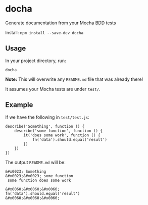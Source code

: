 docha
=====

Generate documentation from your Mocha BDD tests

Install: ```npm install --save-dev docha```

## Usage

In your project directory, run:

```
docha
```

**Note:** This will overwrite any ```README.md``` file that was already there!

It assumes your Mocha tests are under ```test/```.

## Example

If we have the following in ```test/test.js```:

```
describe('Something', function () {
	describe('some function', function () {
		it('does some work', function () {
			fn('data').should.equal('result')
		})
	})
})

```

The output ```README.md``` will be:

```
&#x0023; Something
&#x0023;&#x0023; some function
 some function does some work

&#x0060;&#x0060;&#x0060;
fn('data').should.equal('result')
&#x0060;&#x0060;&#x0060;
```

